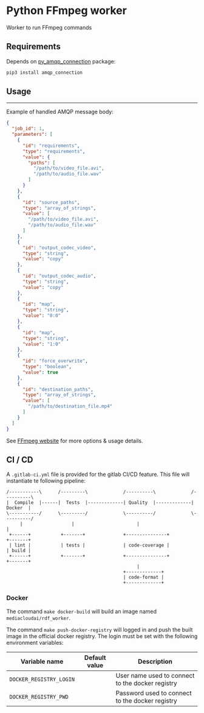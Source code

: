# Python FFmpeg worker

Worker to run FFmpeg commands


## Requirements

Depends on [py_amqp_connection](https://github.com/FTV-Subtil/py_amqp_connection) package:
```bash
pip3 install amqp_connection
```

## Usage
-----

Example of handled AMQP message body:

```json
{
  "job_id": 1,
  "parameters": [
    {
      "id": "requirements",
      "type": "requirements",
      "value": {
        "paths": [
          "/path/to/video_file.avi",
          "/path/to/audio_file.wav"
        ]
      }
    },
    {
      "id": "source_paths",
      "type": "array_of_strings",
      "value": [
        "/path/to/video_file.avi",
        "/path/to/audio_file.wav"
      ]
    },
    {
      "id": "output_codec_video",
      "type": "string",
      "value": "copy"
    },
    {
      "id": "output_codec_audio",
      "type": "string",
      "value": "copy"
    },
    {
      "id": "map",
      "type": "string",
      "value": "0:0"
    },
    {
      "id": "map",
      "type": "string",
      "value": "1:0"
    },
    {
      "id": "force_overwrite",
      "type": "boolean",
      "value": true
    },
    {
      "id": "destination_paths",
      "type": "array_of_strings",
      "value": [
        "/path/to/destination_file.mp4"
      ]
    }
  ]
}
```

See [FFmpeg website](https://www.ffmpeg.org/) for more options & usage details.

## CI / CD

A `.gitlab-ci.yml` file is provided for the gitlab CI/CD feature.
This file will instantiate te following pipeline:

<!-- language: lang-none -->
    /-----------\      /---------\             /----------\             /----------\
    |  Compile  |------|  Tests  |-------------| Quality  |-------------|  Docker  |
    \-----------/      \---------/             \----------/             \----------/
         |                  |                       |                        |
     +------+           +-------+              +---------------+          +-------+
     | lint |           | tests |              | code-coverage |          | build |
     +------+           +-------+              +---------------+          +-------+
                                                    |
                                               +-------------+
                                               | code-format |
                                               +-------------+
<!-- language: markdown -->

### Docker

The command `make docker-build` will build an image named `mediacloudai/rdf_worker`.

The command `make push-docker-registry` will logged in and push the built image in the official docker registry. The login must be set with the following environment variables:

| Variable name           | Default value              | Description                                      |
|-------------------------|----------------------------|--------------------------------------------------|
| `DOCKER_REGISTRY_LOGIN` |                            | User name used to connect to the docker registry |
| `DOCKER_REGISTRY_PWD`   |                            | Password used to connect to the docker registry  |

